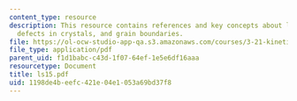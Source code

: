 ```yaml
---
content_type: resource
description: This resource contains references and key concepts about line and planar
  defects in crystals, and grain boundaries.
file: https://ol-ocw-studio-app-qa.s3.amazonaws.com/courses/3-21-kinetic-processes-in-materials-spring-2006/1198de4beefc421e04e1053a69bd37f8_ls15.pdf
file_type: application/pdf
parent_uid: f1d1babc-c43d-1f07-64ef-1e5e6df16aaa
resourcetype: Document
title: ls15.pdf
uid: 1198de4b-eefc-421e-04e1-053a69bd37f8
---
```

